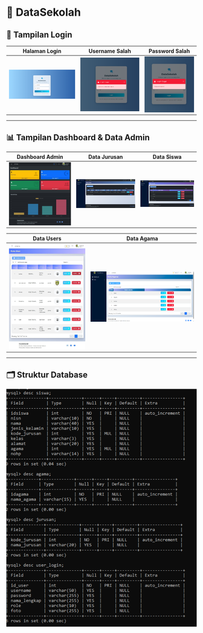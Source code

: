 # 📘 DataSekolah

## 🔐 Tampilan Login

| Halaman Login | Username Salah | Password Salah |
|---------------|----------------|----------------|
| ![Login](https://github.com/KarinaSalsabilla/DataSekolah/blob/2e14708840dc20a03df94963f13dd10200c9bbe2/login.png?raw=true) | ![Username Salah](https://github.com/KarinaSalsabilla/DataSekolah/blob/2e14708840dc20a03df94963f13dd10200c9bbe2/tampialnusernamegagal.png?raw=true) | ![Password Salah](https://github.com/KarinaSalsabilla/DataSekolah/blob/2e14708840dc20a03df94963f13dd10200c9bbe2/tampilanpasswordsalah.png?raw=true) |

---

## 📊 Tampilan Dashboard & Data Admin

| Dashboard Admin | Data Jurusan | Data Siswa |
|------------------|-----------|-------------|
| ![Dashboard](https://github.com/KarinaSalsabilla/DataSekolah/blob/2e14708840dc20a03df94963f13dd10200c9bbe2/Screenshot_2-6-2025_212743_localhost.jpeg?raw=true) | ![Data Siswa](https://github.com/KarinaSalsabilla/DataSekolah/blob/4a2a397aed5024ef3a0b098dadc2046810576351/Screenshot_2-6-2025_212856_localhost.jpeg?raw=true) | ![Data Jurusan](https://github.com/KarinaSalsabilla/DataSekolah/blob/b3ea7b77438f22122d3cc23dbbcb2b95a28cf753/Screenshot_2-6-2025_212910_localhost.jpeg?raw=true) |

| Data Users | Data Agama |
|--------------|-------------|
| ![Jurusan](https://github.com/KarinaSalsabilla/DataSekolah/blob/514a58301b12f1f05709783a71171e480f89156b/Screenshot_2-6-2025_213026_localhost.jpeg?raw=true) | ![Agama](https://github.com/KarinaSalsabilla/DataSekolah/blob/e51047cb449a1b201378014dbd35ecdf718ba529/dataagama.png?raw=true) |

---

## 🗂️ Struktur Database

![Struktur Database](https://github.com/KarinaSalsabilla/DataSekolah/blob/c4ed4e9325d3476d9d8cdd5994c0ab89755fa26f/rancangandatabase.png?raw=true)
